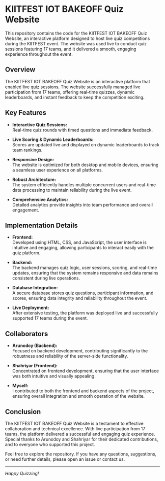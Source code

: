 # KIITFEST IOT BAKEOFF Quiz Website

This repository contains the code for the KIITFEST IOT BAKEOFF Quiz Website, an interactive platform designed to host live quiz competitions during the KIITFEST event. The website was used live to conduct quiz sessions featuring 17 teams, and it delivered a smooth, engaging experience throughout the event.

## Overview

The KIITFEST IOT BAKEOFF Quiz Website is an interactive platform that enabled live quiz sessions. The website successfully managed live participation from 17 teams, offering real-time quizzes, dynamic leaderboards, and instant feedback to keep the competition exciting.

## Key Features

- **Interactive Quiz Sessions:**  
  Real-time quiz rounds with timed questions and immediate feedback.

- **Live Scoring & Dynamic Leaderboards:**  
  Scores are updated live and displayed on dynamic leaderboards to track team rankings.

- **Responsive Design:**  
  The website is optimized for both desktop and mobile devices, ensuring a seamless user experience on all platforms.

- **Robust Architecture:**  
  The system efficiently handles multiple concurrent users and real-time data processing to maintain reliability during the live event.

- **Comprehensive Analytics:**  
  Detailed analytics provide insights into team performance and overall engagement.

## Implementation Details

- **Frontend:**  
  Developed using HTML, CSS, and JavaScript, the user interface is intuitive and engaging, allowing participants to interact easily with the quiz platform.

- **Backend:**  
  The backend manages quiz logic, user sessions, scoring, and real-time updates, ensuring that the system remains responsive and data remains consistent during live operations.

- **Database Integration:**  
  A secure database stores quiz questions, participant information, and scores, ensuring data integrity and reliability throughout the event.

- **Live Deployment:**  
  After extensive testing, the platform was deployed live and successfully supported 17 teams during the event.

## Collaborators

- **Arunodoy (Backend):**  
  Focused on backend development, contributing significantly to the robustness and reliability of the server-side functionality.

- **Shahriyar (Frontend):**  
  Concentrated on frontend development, ensuring that the user interface was both intuitive and visually appealing.

- **Myself:**  
  I contributed to both the frontend and backend aspects of the project, ensuring overall integration and smooth operation of the website.

## Conclusion

The KIITFEST IOT BAKEOFF Quiz Website is a testament to effective collaboration and technical excellence. With live participation from 17 teams, the platform delivered a successful and engaging quiz experience. Special thanks to Arunodoy and Shahriyar for their dedicated contributions, and to everyone who supported this project.

Feel free to explore the repository. If you have any questions, suggestions, or need further details, please open an issue or contact us.

---

*Happy Quizzing!*

